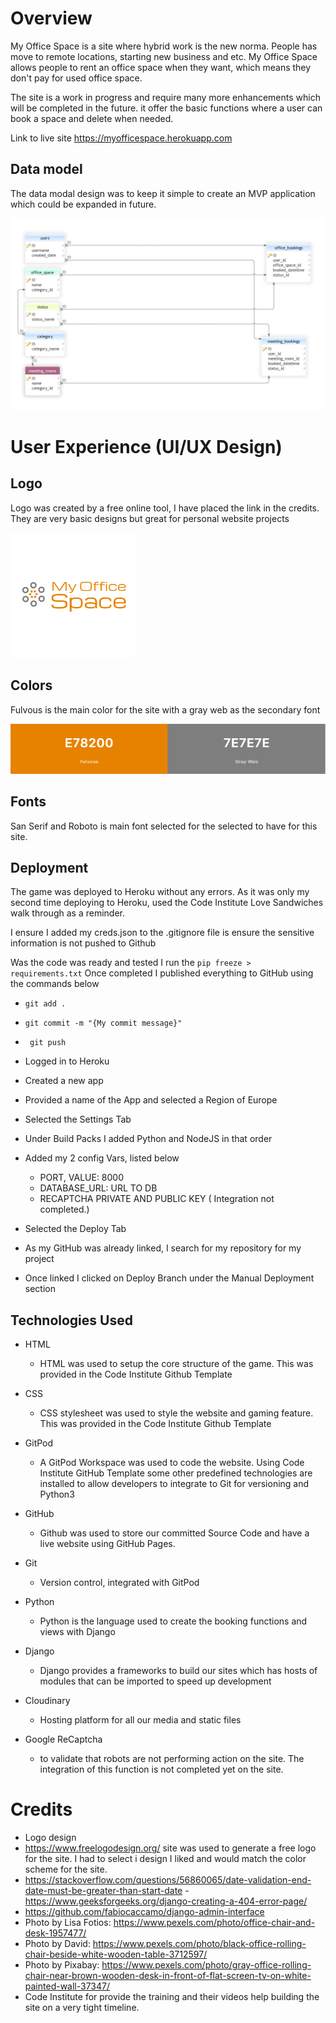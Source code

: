 # Overview
My Office Space is a site where hybrid work is the new norma. People has move to remote locations, starting new business and etc. 
My Office Space allows people to rent an office space when they want, which means they don't pay for used office space.

The site is a work in progress and require many more enhancements which will be completed in the future. it offer the basic functions where a user can book a space and delete when needed.

Link to live site https://myofficespace.herokuapp.com


## Data model

The data modal design was to keep it simple to create an MVP application which could be expanded in future.

![DB Data Model](docs/images/data_modal.png)

# User Experience (UI/UX Design)

## Logo

Logo was created by a free online tool, I have placed the link in the credits. They are very basic designs but great for personal website projects

![Logo](static/images/logo.png)

## Colors

Fulvous is the main color for the site with a gray web as the secondary font

![Branding Colours ](docs/images/branding_colours.png)

## Fonts

San Serif and Roboto is main font selected for the selected to have for this site.


## Deployment

The game was deployed to Heroku without any errors.
As it was only my second time deploying to Heroku, used the Code Institute Love Sandwiches walk through as a reminder. 

I ensure I added my creds.json to the .gitignore file is ensure the sensitive information is not pushed to Github

Was the code was ready and tested I run the ``` pip freeze > requirements.txt ```
Once completed I published everything to GitHub using the commands below

- ``` git add . ```
- ``` git commit -m "{My commit message}" ```
- ``` git push```

- Logged in to Heroku
- Created a new app
- Provided a name of the App and selected a Region of Europe
- Selected the Settings Tab
- Under Build Packs I added Python and NodeJS in that order
- Added my 2 config Vars, listed below
  + PORT, VALUE: 8000
  + DATABASE_URL: URL TO DB
  + RECAPTCHA PRIVATE AND PUBLIC KEY ( Integration not completed.)
- Selected the Deploy Tab
- As my GitHub was already linked, I search for my repository for my project
- Once linked I clicked on Deploy Branch under the Manual Deployment section

## Technologies Used

* HTML
    * HTML was used to setup the core structure of the game. This was provided in the Code Institute Github Template  
* CSS
    * CSS stylesheet was used to style the website and gaming feature. This was provided in the Code Institute Github Template 

* GitPod
    * A GitPod Workspace was used to code the website. Using Code Institute GitHub Template some other predefined technologies are installed to allow developers to integrate to Git for versioning and Python3
* GitHub
    * Github was used to store our committed Source Code and have a live website using GitHub Pages.
* Git 
    * Version control, integrated with GitPod
* Python
    * Python is the language used to create the booking functions and views with Django
* Django
    * Django provides a frameworks to build our sites which has hosts of modules that can be imported to speed up development
* Cloudinary
    * Hosting platform for all our media and static files
* Google ReCaptcha
    * to validate that robots are not performing action on the site. The integration of this function is not completed yet on the site.

# Credits

- Logo design
 - https://www.freelogodesign.org/ site was used to generate a free logo for the site. I had to select i design I liked and would match the color scheme for the site.
 - https://stackoverflow.com/questions/56860065/date-validation-end-date-must-be-greater-than-start-date - https://www.geeksforgeeks.org/django-creating-a-404-error-page/
 - https://github.com/fabiocaccamo/django-admin-interface
 - Photo by Lisa Fotios: https://www.pexels.com/photo/office-chair-and-desk-1957477/
 - Photo by David: https://www.pexels.com/photo/black-office-rolling-chair-beside-white-wooden-table-3712597/
 - Photo by Pixabay: https://www.pexels.com/photo/gray-office-rolling-chair-near-brown-wooden-desk-in-front-of-flat-screen-tv-on-white-painted-wall-37347/
 - Code Institute for provide the training and their videos help building the site on a very tight timeline.
